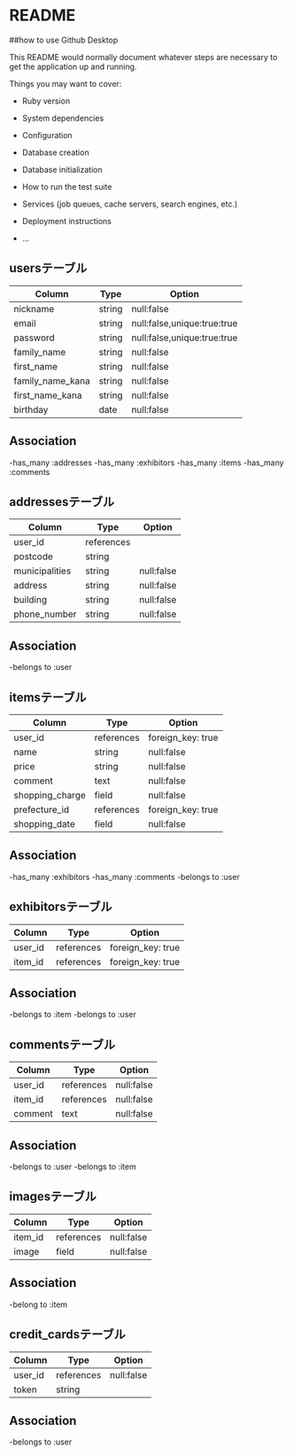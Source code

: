 # README
##how to use Github Desktop

This README would normally document whatever steps are necessary to get the
application up and running.

Things you may want to cover:

* Ruby version

* System dependencies

* Configuration

* Database creation

* Database initialization

* How to run the test suite

* Services (job queues, cache servers, search engines, etc.)

* Deployment instructions

* ...

##  usersテーブル

|Column|Type|Option|
|------|----|------|
|nickname|string|null:false|
|email|string|null:false,unique:true:true|
|password|string|null:false,unique:true:true|
|family_name|string|null:false|
|first_name|string|null:false|
|family_name_kana|string|null:false|
|first_name_kana|string|null:false|
|birthday|date|null:false|

##  Association

-has_many :addresses
-has_many :exhibitors
-has_many :items
-has_many :comments

##  addressesテーブル

|Column|Type|Option|
|------|----|------|
|user_id|references|
|postcode|string|
|municipalities|string|null:false|
|address|string|null:false|
|building|string|null:false|
|phone_number|string|null:false|

##  Association

-belongs to :user

##  itemsテーブル

|Column|Type|Option|
|------|----|------|
|user_id|references|foreign_key: true|
|name|string|null:false|
|price|string|null:false|
|comment|text|null:false|
|shopping_charge|field|null:false|
|prefecture_id|references|foreign_key: true|
|shopping_date|field|null:false|

##  Association

-has_many :exhibitors
-has_many :comments
-belongs to :user

##  exhibitorsテーブル

|Column|Type|Option|
|------|----|------|
|user_id|references|foreign_key: true|
|item_id|references|foreign_key: true|

##  Association

-belongs to :item
-belongs to :user

## commentsテーブル

|Column|Type|Option|
|------|----|------|
|user_id|references|null:false|
|item_id|references|null:false|
|comment|text|null:false|

##  Association

-belongs to :user
-belongs to :item

##  imagesテーブル

|Column|Type|Option|
|------|----|------|
|item_id|references|null:false|
|image|field|null:false|

##  Association

-belong to :item

## credit_cardsテーブル

|Column|Type|Option|
|------|----|------|
|user_id|references|null:false|
|token|string|

##  Association

-belongs to :user
